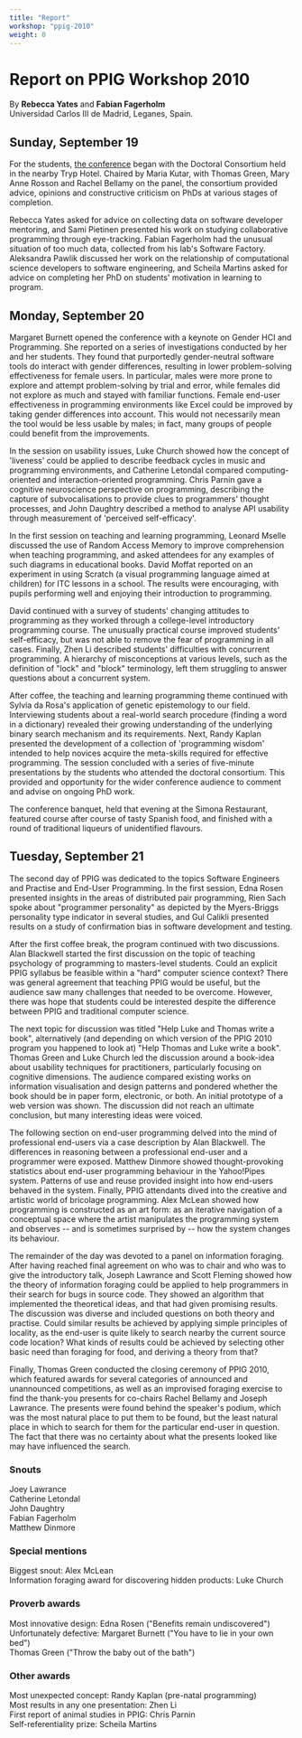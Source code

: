```yaml
---
title: "Report" 
workshop: "ppig-2010"
weight: 0
---
```

# Report on PPIG Workshop 2010


By **Rebecca Yates** and **Fabian Fagerholm**  
Universidad Carlos III de Madrid, Leganes, Spain.

Sunday, September 19
--------------------

For the students, [the conference](/node/116) began with the Doctoral Consortium held in the nearby Tryp Hotel. Chaired by Maria Kutar, with Thomas Green, Mary Anne Rosson and Rachel Bellamy on the panel, the consortium provided advice, opinions and constructive criticism on PhDs at various stages of completion.

Rebecca Yates asked for advice on collecting data on software developer mentoring, and Sami Pietinen presented his work on studying collaborative programming through eye-tracking. Fabian Fagerholm had the unusual situation of too much data, collected from his lab's Software Factory. Aleksandra Pawlik discussed her work on the relationship of computational science developers to software engineering, and Scheila Martins asked for advice on completing her PhD on students' motivation in learning to program.

Monday, September 20
--------------------

Margaret Burnett opened the conference with a keynote on Gender HCI and Programming. She reported on a series of investigations conducted by her and her students. They found that purportedly gender-neutral software tools do interact with gender differences, resulting in lower problem-solving effectiveness for female users. In particular, males were more prone to explore and attempt problem-solving by trial and error, while females did not explore as much and stayed with familiar functions. Female end-user effectiveness in programming environments like Excel could be improved by taking gender differences into account. This would not necessarily mean the tool would be less usable by males; in fact, many groups of people could benefit from the improvements.

In the session on usability issues, Luke Church showed how the concept of 'liveness' could be applied to describe feedback cycles in music and programming environments, and Catherine Letondal compared computing-oriented and interaction-oriented programming. Chris Parnin gave a cognitive neuroscience perspective on programming, describing the capture of subvocalisations to provide clues to programmers' thought processes, and John Daughtry described a method to analyse API usability through measurement of 'perceived self-efficacy'.

In the first session on teaching and learning programming, Leonard Mselle discussed the use of Random Access Memory to improve comprehension when teaching programming, and asked attendees for any examples of such diagrams in educational books. David Moffat reported on an experiment in using Scratch (a visual programming language aimed at children) for ITC lessons in a school. The results were encouraging, with pupils performing well and enjoying their introduction to programming.

David continued with a survey of students' changing attitudes to programming as they worked through a college-level introductory programming course. The unusually practical course improved students' self-efficacy, but was not able to remove the fear of programming in all cases. Finally, Zhen Li described students' difficulties with concurrent programming. A hierarchy of misconceptions at various levels, such as the definition of "lock" and "block" terminology, left them struggling to answer questions about a concurrent system.

After coffee, the teaching and learning programming theme continued with Sylvia da Rosa's application of genetic epistemology to our field. Interviewing students about a real-world search procedure (finding a word in a dictionary) revealed their growing understanding of the underlying binary search mechanism and its requirements. Next, Randy Kaplan presented the development of a collection of 'programming wisdom' intended to help novices acquire the meta-skills required for effective programming. The session concluded with a series of five-minute presentations by the students who attended the doctoral consortium. This provided and opportunity for the wider conference audience to comment and advise on ongoing PhD work.

The conference banquet, held that evening at the Simona Restaurant, featured course after course of tasty Spanish food, and finished with a round of traditional liqueurs of unidentified flavours.

Tuesday, September 21
---------------------

The second day of PPIG was dedicated to the topics Software Engineers and Practise and End-User Programming. In the first session, Edna Rosen presented insights in the areas of distributed pair programming, Rien Sach spoke about "programmer personality" as depicted by the Myers-Briggs personality type indicator in several studies, and Gul Calikli presented results on a study of confirmation bias in software development and testing.

After the first coffee break, the program continued with two discussions. Alan Blackwell started the first discussion on the topic of teaching psychology of programming to masters-level students. Could an explicit PPIG syllabus be feasible within a "hard" computer science context? There was general agreement that teaching PPIG would be useful, but the audience saw many challenges that needed to be overcome. However, there was hope that students could be interested despite the difference between PPIG and traditional computer science.

The next topic for discussion was titled "Help Luke and Thomas write a book", alternatively (and depending on which version of the PPIG 2010 program you happened to look at) "Help Thomas and Luke write a book". Thomas Green and Luke Church led the discussion around a book-idea about usability techniques for practitioners, particularly focusing on cognitive dimensions. The audience compared existing works on information visualisation and design patterns and pondered whether the book should be in paper form, electronic, or both. An initial prototype of a web version was shown. The discussion did not reach an ultimate conclusion, but many interesting ideas were voiced.

The following section on end-user programming delved into the mind of professional end-users via a case description by Alan Blackwell. The differences in reasoning between a professional end-user and a programmer were exposed. Matthew Dinmore showed thought-provoking statistics about end-user programming behaviour in the Yahoo!Pipes system. Patterns of use and reuse provided insight into how end-users behaved in the system. Finally, PPIG attendants dived into the creative and artistic world of bricolage programming. Alex McLean showed how programming is constructed as an art form: as an iterative navigation of a conceptual space where the artist manipulates the programming system and observes -- and is sometimes surprised by -- how the system changes its behaviour.

The remainder of the day was devoted to a panel on information foraging. After having reached final agreement on who was to chair and who was to give the introductory talk, Joseph Lawrance and Scott Fleming showed how the theory of information foraging could be applied to help programmers in their search for bugs in source code. They showed an algorithm that implemented the theoretical ideas, and that had given promising results. The discussion was diverse and included questions on both theory and practise. Could similar results be achieved by applying simple principles of locality, as the end-user is quite likely to search nearby the current source code location? What kinds of results could be achieved by selecting other basic need than foraging for food, and deriving a theory from that?

Finally, Thomas Green conducted the closing ceremony of PPIG 2010, which featured awards for several categories of announced and unannounced competitions, as well as an improvised foraging exercise to find the thank-you presents for co-chairs Rachel Bellamy and Joseph Lawrance. The presents were found behind the speaker's podium, which was the most natural place to put them to be found, but the least natural place in which to search for them for the particular end-user in question. The fact that there was no certainty about what the presents looked like may have influenced the search.

### Snouts

Joey Lawrance  
Catherine Letondal  
John Daughtry  
Fabian Fagerholm  
Matthew Dinmore

### Special mentions

Biggest snout: Alex McLean  
Information foraging award for discovering hidden products: Luke Church

### Proverb awards

Most innovative design: Edna Rosen ("Benefits remain undiscovered")  
Unfortunately defective: Margaret Burnett ("You have to lie in your own bed")  
Thomas Green ("Throw the baby out of the bath")

### Other awards

Most unexpected concept: Randy Kaplan (pre-natal programming)  
Most results in any one presentation: Zhen Li  
First report of animal studies in PPIG: Chris Parnin  
Self-referentiality prize: Scheila Martins

